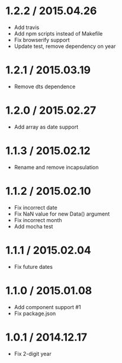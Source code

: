# 1.2.2 / 2015.04.26

  * Add travis
  * Add npm scripts instead of Makefile
  * Fix browserify support
  * Update test, remove dependency on year

# 1.2.1 / 2015.03.19

  * Remove dts dependence

# 1.2.0 / 2015.02.27

  * Add array as date support

# 1.1.3 / 2015.02.12

  * Rename and remove incapsulation

# 1.1.2 / 2015.02.10

  * Fix incorrect date
  * Fix NaN value for new Data() argument
  * Fix incorrect month
  * Add mocha test

# 1.1.1 / 2015.02.04

  * Fix future dates

# 1.1.0 / 2015.01.08

  * Add component support #1
  * Fix package.json

# 1.0.1 / 2014.12.17

  * Fix 2-digit year
